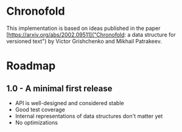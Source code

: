 # Chronofold

This implementation is based on ideas published in the paper
[https://arxiv.org/abs/2002.09511]("Chronofold: a data structure for versioned
text") by Victor Grishchenko and Mikhail Patrakeev.

# Roadmap

## 1.0 - A minimal first release

- API is well-designed and considered stable
- Good test coverage
- Internal representations of data structures don't matter yet
- No optimizations
